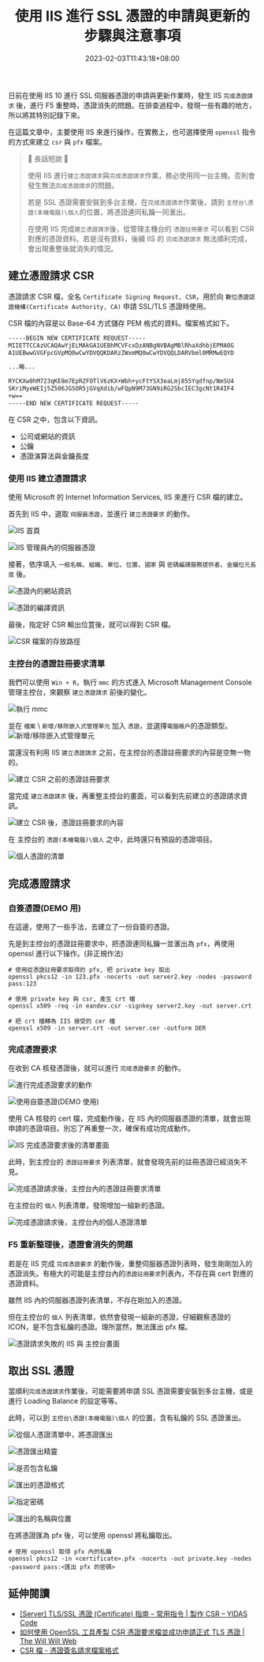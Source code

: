 ﻿---
title: 使用 IIS 進行 SSL 憑證的申請與更新的步驟與注意事項
description: 日前在使用 IIS 10 進行 SSL 伺服器憑證的申請與更新作業時，發生 F5 重整時，伺服器憑證消失的問題。在排查過程中，發現一些有趣的地方，所以將其特別記錄下來。
date: 2023-02-03T11:43:18+08:00
categories:
  - 軟體開發
  - 資訊安全
tags:
  - 資安
  - IIS
keywords:
  - IIS
  - CSR
  - SSL
slug: using-iis-create-and-complete-csr
lastmod: 2023-06-28T10:10:47+08:00
---

日前在使用 IIS 10 進行 SSL 伺服器憑證的申請與更新作業時，發生 IIS `完成憑證請求` 後，進行 F5 重整時，憑證消失的問題。在排查過程中，發現一些有趣的地方，所以將其特別記錄下來。

在這篇文章中，主要使用 IIS 來進行操作，在實務上，也可選擇使用 `openssl` 指令的方式來建立 `csr` 與 `pfx` 檔案。

> 🔖 長話短說 🔖
>
> 使用 IIS 進行`建立憑證請求`與`完成憑證請求`作業，務必使用同一台主機。否則會發生無法`完成憑證請求`的問題。
>
> 若是 SSL 憑證需要安裝到多台主機，在`完成憑證請求`作業後，請到 `主控台\憑證(本機電腦)\個人`的位置，將憑證連同私鑰一同滙出。
>
> 在使用 IIS 完成`建立憑證請求`後，從管理主機台的 `憑證註冊要求` 可以看到 CSR 對應的憑證資料。若是沒有資料，後續 IIS 的 `完成憑證請求` 無法順利完成，會出現重整後就消失的情況。

<!--more-->

## 建立憑證請求 CSR

憑證請求 CSR 檔，全名 `Certificate Signing Request, CSR`，用於向 `數位憑證認證機構(Certificate Authority, CA)` 申請 SSL/TLS 憑證時使用。

CSR 檔的內容是以 Base-64 方式儲存 PEM 格式的資料。檔案格式如下。

```txt
-----BEGIN NEW CERTIFICATE REQUEST-----
MIIETTCCAzUCAQAwYjELMAkGA1UEBhMCVFcxDzANBgNVBAgMBlRhaXdhbjEPMA0G
A1UEBwwGVGFpcGVpMQ0wCwYDVQQKDARzZWxmMQ0wCwYDVQQLDARVbml0MRMwEQYD

...略...

RYCKXw0hM723qKE8m7EpRZFOTlV6zKX+Wbh+ycFtYSX3eaLmj855Yqdfnp/NmSU4
SKriMyeWEIj5Z506JGSOR5jGVqXdib/wFQpN9M73GN9iRG2SbcIEC3gcNt1R4IF4
+w==
-----END NEW CERTIFICATE REQUEST-----
```

在 CSR 之中，包含以下資訊。

- 公司或網站的資訊
- 公鑰
- 憑證演算法與金鑰長度

### 使用 IIS 建立憑證請求

使用 Microsoft 的 Internet Information Services, IIS 來進行 CSR 檔的建立。

首先到 IIS 中，選取 `伺服器憑證`，並進行 `建立憑證要求` 的動作。

![IIS 首頁](./images/iis-dashboard.png)

![IIS 管理員內的伺服器憑證](./images/iis-certificate.png)

接著，依序填入 `一般名稱`、`組織`、`單位`、`位置`、`國家` 與 `密碼編譯服務提供者`、`金鑰位元長度` 後。

![憑證內的網站資訊](./images/csr-site-information.png)

![憑證的編譯資訊](./images/csr-provider-size.png)

最後，指定好 CSR 輸出位罝後，就可以得到 CSR 檔。

![CSR 檔案的存放路徑](./images/csr-export-location.png)

### 主控台的憑證註冊要求清單

我們可以使用 `Win + R`，執行 `mmc` 的方式進入 Microsoft Management Console 管理主控台，來觀察 `建立憑證請求` 前後的變化。

![執行 mmc](./images/win-r-mmc.png)

並在 `檔案` \ `新增/移除嵌入式管理單元` 加入 `憑證`，並選擇`電腦帳戶`的憑證類型。
![新增/移除嵌入式管理單元](./images/mmc-add-remove-unit.png)

當還沒有利用 IIS `建立憑證請求` 之前，在主控台的憑證註冊要求的內容是空無一物的。

![建立 CSR 之前的憑證註冊要求](./images/mmc-create-csr-before.png)

當完成 `建立憑證請求` 後，再重整主控台的畫面，可以看到先前建立的憑證請求資訊。

![建立 CSR 後，憑證註冊要求的內容](./images/mmc-create-csr-after.png)

在 主控台的 `憑證(本機電腦)\個人` 之中，此時還只有預設的憑證項目。

![個人憑證的清單](./images/mmc-cert-person.png)

## 完成憑證請求

### 自簽憑證(DEMO 用)

在這邊，使用了一些手法，去建立了一份自簽的憑證。

先是到主控台的憑證註冊要求中，把憑證連同私鑰一並滙出為 `pfx`，再使用 openssl 進行以下操作。(非正規作法)

```shell
# 使用從憑證註冊要求取得的 pfx, 把 private key 取出
openssl pkcs12 -in 123.pfx -nocerts -out server2.key -nodes -password pass:123

# 使用 private key 與 csr, 產生 crt 檔
openssl x509 -req -in eandev.csr -signkey server2.key -out server.crt

# 把 crt 檔轉為 IIS 接受的 cer 檔
openssl x509 -in server.crt -out server.cer -outform DER
```

### 完成憑證要求

在收到 CA 核發憑證後，就可以進行 `完成憑證要求` 的動作。

![進行完成憑證要求的動作](./images/iis-complete-csr.png)

![使用自簽憑證(DEMO 使用)](./images/iis-csr-complete.png)

使用 CA 核發的 cert 檔，完成動作後，在 IIS 內的伺服器憑證的清單，就會出現申請的憑證項目。別忘了再重整一次，確保有成功完成動作。

![IIS 完成憑證要求後的清單畫面](./images/iis-cert-completed-csr.png)

此時，到主控台的 `憑證註冊要求` 列表清單，就會發現先前的註冊憑證已經消失不見。

![完成憑證請求後，主控台內的憑證註冊要求清單](./images/mmc-csr-compeleted.png)

在主控台的 `個人` 列表清單，發現增加一組新的憑證。

![完成憑證請求後，主控台內的個人憑證清單](./images/mmc-csr-compeleted-person.png)

### F5 重新整理後，憑證會消失的問題

若是在 IIS 完成 `完成憑證要求` 的動作後，重整伺服器憑證列表時，發生剛剛加入的憑證消失。有極大的可能是主控台內的`憑證註冊要求`列表內，不存在與 cert 對應的憑證資料。

雖然 IIS 內的伺服器憑證列表清單，不存在剛加入的憑證。

但在主控台的 `個人` 列表清單，依然會發現一組新的憑證，仔細觀察憑證的 ICON，是不包含私鑰的憑證。理所當然，無法匯出 pfx 檔。

![憑證請求失敗的 IIS 與 主控台畫面](./images/csr-completed-fail.png)

## 取出 SSL 憑證

當順利`完成憑證請求`作業後，可能需要將申請 SSL 憑證需要安裝到多台主機，或是進行 Loading Balance 的設定等等。

此時，可以到 `主控台\憑證(本機電腦)\個人` 的位置，含有私鑰的 SSL 憑證滙出。

![從個人憑證清單中，將憑證匯出](./images/mmc-person-export.png)

![憑證匯出精靈](./images/wizard-index.png)

![是否包含私鑰](./images/wizard-private-key.png)

![匯出的憑證格式](./images/wizard-format.png)

![指定密碼](./images/wizard-password.png)

![匯出的名稱與位置](./images/wizard-location.png)

在將憑證匯為 pfx 後，可以使用 openssl 將私鑰取出。

```shell
# 使用 openssl 取得 pfx 內的私鑰
openssl pkcs12 -in <certificate>.pfx -nocerts -out private.key -nodes -password pass:<匯出 pfx 的密碼>
```

## 延伸閱讀

- [[Server] TLS/SSL 憑證 (Certificate) 指南 – 常用指令 | 製作 CSR – YIDAS Code](https://code.yidas.com/tls-ssl-certificate-guide/)
- [如何使用 OpenSSL 工具產製 CSR 憑證要求檔並成功申請正式 TLS 憑證 | The Will Will Web](https://blog.miniasp.com/post/2022/06/14/How-to-request-new-tls-certificate-using-OpenSSL)
- [CSR 檔 - 憑證簽名請求檔案格式](https://docs.fileformat.com/web/csr/)
